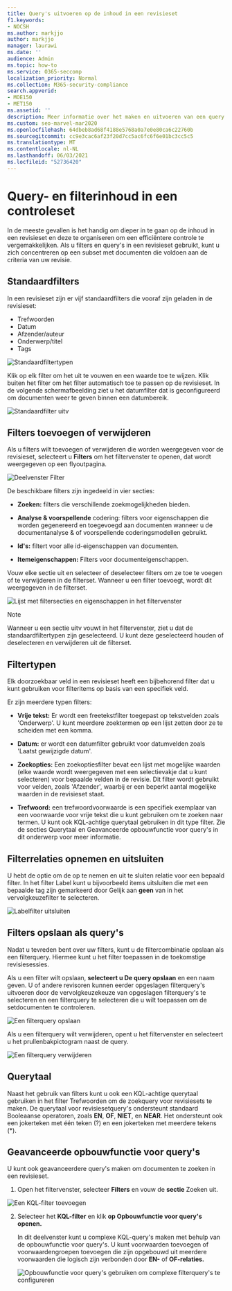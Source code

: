 ```yaml
---
title: Query's uitvoeren op de inhoud in een revisieset
f1.keywords:
- NOCSH
ms.author: markjjo
author: markjjo
manager: laurawi
ms.date: ''
audience: Admin
ms.topic: how-to
ms.service: O365-seccomp
localization_priority: Normal
ms.collection: M365-security-compliance
search.appverid:
- MOE150
- MET150
ms.assetid: ''
description: Meer informatie over het maken en uitvoeren van een query in een revisieset om inhoud te ordenen voor een efficiëntere controle in een Advanced eDiscovery geval.
ms.custom: seo-marvel-mar2020
ms.openlocfilehash: 64dbeb8ad68f4188e5768a0a7e0e80ca6c22760b
ms.sourcegitcommit: cc9e3cac6af23f20d7cc5ac6fc6f6e01bc3cc5c5
ms.translationtype: MT
ms.contentlocale: nl-NL
ms.lasthandoff: 06/03/2021
ms.locfileid: "52736420"
---
```

# <a name="query-and-filter-content-in-a-review-set"></a>Query- en filterinhoud in een controleset

In de meeste gevallen is het handig om dieper in te gaan op de inhoud in een revisieset en deze te organiseren om een efficiëntere controle te vergemakkelijken. Als u filters en query's in een revisieset gebruikt, kunt u zich concentreren op een subset met documenten die voldoen aan de criteria van uw revisie.

## <a name="default-filters"></a>Standaardfilters

In een revisieset zijn er vijf standaardfilters die vooraf zijn geladen in de revisieset:

- Trefwoorden
- Datum
- Afzender/auteur
- Onderwerp/titel
- Tags

![Standaardfiltertypen](../media/DefaultFilterTypes.png)

Klik op elk filter om het uit te vouwen en een waarde toe te wijzen. Klik buiten het filter om het filter automatisch toe te passen op de revisieset. In de volgende schermafbeelding ziet u het datumfilter dat is geconfigureerd om documenten weer te geven binnen een datumbereik.

![Standaardfilter uitv](../media/ExpandedFilter.png)

## <a name="add-or-remove-filters"></a>Filters toevoegen of verwijderen

Als u filters wilt toevoegen of verwijderen die worden weergegeven voor de revisieset, selecteert u **Filters** om het filtervenster te openen, dat wordt weergegeven op een flyoutpagina. 

![Deelvenster Filter](../media/FilterPanel.png)

De beschikbare filters zijn ingedeeld in vier secties:

- **Zoeken:** filters die verschillende zoekmogelijkheden bieden.

- **Analyse & voorspellende** codering: filters voor eigenschappen die worden gegenereerd  en toegevoegd aan documenten wanneer u de documentanalyse & of voorspellende coderingsmodellen gebruikt.

- **Id's:** filtert voor alle id-eigenschappen van documenten.

- **Itemeigenschappen:** Filters voor documenteigenschappen. 

Vouw elke sectie uit en selecteer of deselecteer filters om ze toe te voegen of te verwijderen in de filterset. Wanneer u een filter toevoegt, wordt dit weergegeven in de filterset. 

![Lijst met filtersecties en eigenschappen in het filtervenster](../media/FilterPanel2.png)

> [!NOTE]
> Wanneer u een sectie uitv vouwt in het filtervenster, ziet u dat de standaardfiltertypen zijn geselecteerd. U kunt deze geselecteerd houden of deselecteren en verwijderen uit de filterset. 

## <a name="filter-types"></a>Filtertypen

Elk doorzoekbaar veld in een revisieset heeft een bijbehorend filter dat u kunt gebruiken voor filteritems op basis van een specifiek veld.

Er zijn meerdere typen filters:

- **Vrije tekst:** Er wordt een freetekstfilter toegepast op tekstvelden zoals 'Onderwerp'. U kunt meerdere zoektermen op een lijst zetten door ze te scheiden met een komma.

- **Datum:** er wordt een datumfilter gebruikt voor datumvelden zoals 'Laatst gewijzigde datum'.

- **Zoekopties:** Een zoekoptiesfilter bevat een lijst met mogelijke waarden (elke waarde wordt weergegeven met een selectievakje dat u kunt selecteren) voor bepaalde velden in de revisie. Dit filter wordt gebruikt voor velden, zoals 'Afzender', waarbij er een beperkt aantal mogelijke waarden in de revisieset staat.

- **Trefwoord:** een trefwoordvoorwaarde is een specifiek exemplaar van een voorwaarde voor vrije tekst die u kunt gebruiken om te zoeken naar termen. U kunt ook KQL-achtige querytaal gebruiken in dit type filter. Zie de secties Querytaal en Geavanceerde opbouwfunctie voor query's in dit onderwerp voor meer informatie.

## <a name="include-and-exclude-filter-relationships"></a>Filterrelaties opnemen en uitsluiten

U hebt de optie om de op te nemen en uit te sluiten relatie voor een bepaald filter. In het filter Label kunt u bijvoorbeeld items uitsluiten die met een bepaalde tag zijn gemarkeerd door Gelijk aan **geen** van in het vervolgkeuzefilter te selecteren. 

![Labelfilter uitsluiten](../media/TagFilterExclude.png)

## <a name="save-filters-as-queries"></a>Filters opslaan als query's

Nadat u tevreden bent over uw filters, kunt u de filtercombinatie opslaan als een filterquery. Hiermee kunt u het filter toepassen in de toekomstige revisiesessies.

Als u een filter wilt opslaan, **selecteert u De query opslaan** en een naam geven. U of andere revisoren kunnen eerder opgeslagen filterquery's uitvoeren door de vervolgkeuzekeuze van opgeslagen filterquery's te selecteren en een filterquery te selecteren die u wilt toepassen om de setdocumenten te controleren.  

![Een filterquery opslaan](../media/SaveFilterQuery.png)

Als u een filterquery wilt verwijderen, opent u het filtervenster en selecteert u het prullenbakpictogram naast de query.

![Een filterquery verwijderen](../media/DeleteFilterQuery.png)

## <a name="query-language"></a>Querytaal

Naast het gebruik van filters kunt u ook een KQL-achtige querytaal gebruiken in het filter Trefwoorden om de zoekquery voor revisiesets te maken. De querytaal voor revisiesetquery's ondersteunt standaard Booleaanse operatoren, zoals **EN**, **OF**, **NIET**, en **NEAR**. Het ondersteunt ook een jokerteken met één teken (?) en een jokerteken met meerdere tekens (*).

## <a name="advanced-query-builder"></a>Geavanceerde opbouwfunctie voor query's

U kunt ook geavanceerdere query's maken om documenten te zoeken in een revisieset.

1. Open het filtervenster, selecteer **Filters** en vouw de **sectie** Zoeken uit.

  ![Een KQL-filter toevoegen](../media/AddKQLFilter.png)

2. Selecteer het **KQL-filter** en klik **op Opbouwfunctie voor query's openen.**

   In dit deelvenster kunt u complexe KQL-query's maken met behulp van de opbouwfunctie voor query's. U kunt voorwaarden toevoegen of voorwaardengroepen toevoegen die zijn opgebouwd uit meerdere voorwaarden die logisch zijn verbonden door **EN-** of **OF-relaties.**

   ![Opbouwfunctie voor query's gebruiken om complexe filterquery's te configureren](../media/ComplexQuery.png)
